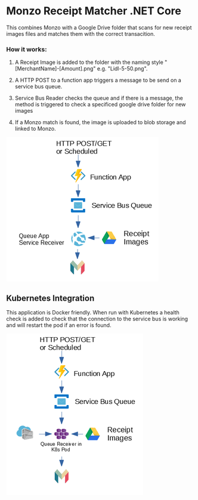 # Monzo Receipt Matcher .NET Core

This combines Monzo with a Google Drive folder that scans for new receipt images files and matches them with the correct transacition.

### How it works:
1. A Receipt Image is added to the folder with the naming style "[MerchantName]-[Amount].png" e.g. "Lidl-5-50.png".

2. A HTTP POST to a function app triggers a message to be send on a service bus queue.

3. Service Bus Reader checks the queue and if there is a message, the method is triggered to check a specificed google drive folder for new images

4. If a Monzo match is found, the image is uploaded to blob storage and linked to Monzo.

![Diagram](App_service_Monzo_Receipt_Matcher.PNG)


## Kubernetes Integration

This application is Docker friendly. When run with Kubernetes a health check is added to check that the connection to the service bus is working and will restart the pod if an error is found.

![Diagram](K8s_Monzo_Receipt_Matcher.PNG)
